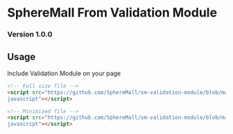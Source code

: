 # SphereMall From Validation Module
### Version 1.0.0

## Usage
Include Validation Module on your page

```html
<!-- Full size file -->
<script src="https://github.com/SphereMall/sm-validation-module/blob/master/js/validation.module.js" type="text/
javascript"></script>

<!-- Minimized file -->
<script src="https://github.com/SphereMall/sm-validation-module/blob/master/js/validation.module.min.js" type="text/
javascript"></script>
```
    
